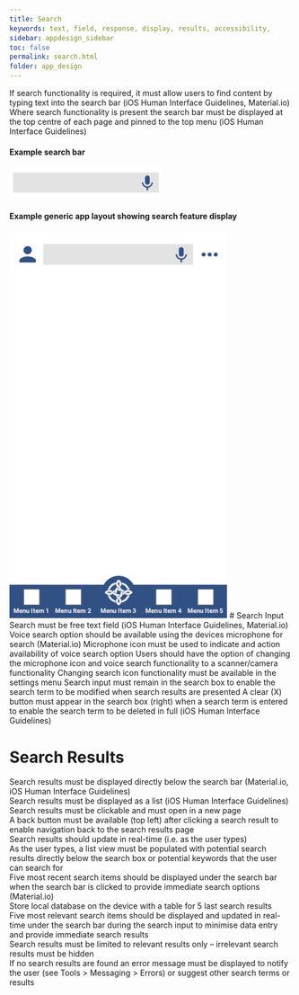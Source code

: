 ```yaml
---
title: Search 
keywords: text, field, response, display, results, accessibility, 
sidebar: appdesign_sidebar
toc: false
permalink: search.html
folder: app_design 
---
```


If search functionality is required, it must allow users to find content by typing text into the search bar (iOS Human Interface Guidelines, Material.io)  
Where search functionality is present the search bar must be displayed at the top centre of each page and pinned to the top menu (iOS Human Interface Guidelines)  

#### Example search bar 
<img src="/images/examples/design-standards-navigation-search-input.png" style="max-width: 2000px">

#### Example generic app layout showing search feature display
<img class="img-responsive img-thumbnail" src="/images/examples/design-standards-navigation-search-search-example.png">
# Search Input
Search must be free text field (iOS Human Interface Guidelines, Material.io)  
Voice search option should be available using the devices microphone for search (Material.io)  
Microphone icon must be used to indicate and action availability of voice search option  
Users should have the option of changing the microphone icon and voice search functionality to a scanner/camera functionality  
Changing search icon functionality must be available in the settings menu  
Search input must remain in the search box to enable the search term to be modified when search results are presented  
A clear (X) button must appear in the search box (right) when a search term is entered to enable the search term to be deleted in full (iOS Human Interface Guidelines)  

# Search Results
Search results must be displayed directly below the search bar (Material.io, iOS Human Interface Guidelines)  
Search results must be displayed as a list (iOS Human Interface Guidelines)  
Search results must be clickable and must open in a new page  
A back button must be available (top left) after clicking a search result to enable navigation back to the search results page  
Search results should update in real-time (i.e. as the user types)  
As the user types, a list view must be populated with potential search results directly below the search box or potential keywords that the user can search for  
Five most recent search items should be displayed under the search bar when the search bar is clicked to provide immediate search options (Material.io)  
Store local database on the device with a table for 5 last search results  
Five most relevant search items should be displayed and updated in real-time under the search bar during the search input to minimise data entry and provide immediate search results  
Search results must be limited to relevant results only – irrelevant search results must be hidden  
If no search results are found an error message must be displayed to notify the user (see Tools > Messaging > Errors) or suggest other search terms or results  